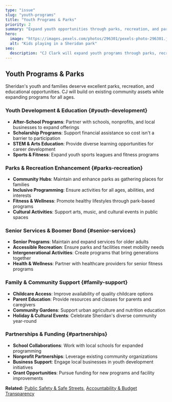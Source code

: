 ```yaml
---
type: "issue"
slug: "youth-programs"
title: "Youth Programs & Parks"
priority: 2
summary: "Expand youth opportunities through parks, recreation, and partnerships with schools and community organizations."
hero:
  image: "https://images.pexels.com/photos/296301/pexels-photo-296301.jpeg"
  alt: "Kids playing in a Sheridan park"
seo:
  description: "CJ Clark will expand youth programs through parks, recreation, and community partnerships while supporting senior services and family activities."
---
```


## Youth Programs & Parks

Sheridan's youth and families deserve excellent parks, recreation, and educational opportunities. CJ will build on existing community assets while expanding programs for all ages.

### Youth Development & Education {#youth-development}
- **After-School Programs**: Partner with schools, nonprofits, and local businesses to expand offerings
- **Scholarship Programs**: Support financial assistance so cost isn't a barrier to participation
- **STEM & Arts Education**: Provide diverse learning opportunities for career development
- **Sports & Fitness**: Expand youth sports leagues and fitness programs

### Parks & Recreation Enhancement {#parks-recreation}
- **Community Hubs**: Maintain and enhance parks as gathering places for families
- **Inclusive Programming**: Ensure activities for all ages, abilities, and interests
- **Fitness & Wellness**: Promote healthy lifestyles through park-based programs
- **Cultural Activities**: Support arts, music, and cultural events in public spaces

### Senior Services & Boomer Bond {#senior-services}
- **Senior Programs**: Maintain and expand services for older adults
- **Accessible Recreation**: Ensure parks and facilities meet mobility needs
- **Intergenerational Activities**: Create programs that bring generations together
- **Health & Wellness**: Partner with healthcare providers for senior fitness programs

### Family & Community Support {#family-support}
- **Childcare Access**: Improve availability of quality childcare options
- **Parent Education**: Provide resources and classes for parents and caregivers
- **Community Gardens**: Support urban agriculture and nutrition education
- **Holiday & Cultural Events**: Celebrate Sheridan's diverse community year-round

### Partnerships & Funding {#partnerships}
- **School Collaborations**: Work with local schools for expanded programming
- **Nonprofit Partnerships**: Leverage existing community organizations
- **Business Support**: Engage local businesses in youth development initiatives
- **Grant Opportunities**: Pursue funding for new programs and facility improvements

**Related:** [Public Safety & Safe Streets](/issues/public-safety), [Accountability & Budget Transparency](/issues/accountability)